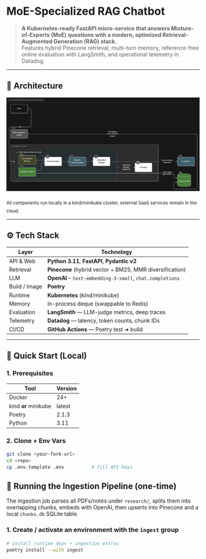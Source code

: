 # MoE-Specialized RAG Chatbot

> **A Kubernetes-ready FastAPI micro-service that answers Mixture-of-Experts (MoE) questions with a modern, optimized Retrieval-Augmented Generation (RAG) stack.**  
> Features hybrid Pinecone retrieval, multi-turn memory, reference-free online evaluation with LangSmith, and operational telemetry in Datadog.

---

## 📐 Architecture

![Runtime Architecture](docs/architecture_diagram.png)

<sub>All components run locally in a kind/minikube cluster; external SaaS services remain in the cloud.</sub>

---

## ⚙️ Tech Stack

| Layer | Technology |
|-------|------------|
| API & Web | **Python 3.11**, **FastAPI**, **Pydantic v2** |
| Retrieval | **Pinecone** (hybrid vector + BM25, MMR diversification) |
| LLM | **OpenAI** – `text-embedding-3-small`, `chat.completions` |
| Build / Image | **Poetry** |
| Runtime | **Kubernetes** (kind/minikube) |
| Memory | In-process deque (swappable to Redis) |
| Evaluation | **LangSmith** — LLM-judge metrics, deep traces |
| Telemetry | **Datadog** — latency, token counts, chunk IDs |
| CI/CD | **GitHub Actions** — Poetry test ➜ build |

---

## 🚀 Quick Start (Local)

### 1. Prerequisites

| Tool | Version |
|------|---------|
| Docker | 24+ |
| kind **or** minikube | latest |
| Poetry | 2.1.3 |
| Python | 3.11 |

### 2. Clone + Env Vars

```bash
git clone <your-fork-url>
cd <repo>
cp .env.template .env          # fill API keys
```

## 📜 Running the Ingestion Pipeline (one-time)

The ingestion job parses all PDFs/notes under `research/`, splits them into
overlapping chunks, embeds with OpenAI, then upserts into Pinecone and a local
`chunks.db` SQLite table.

### 1. Create / activate an environment with the `ingest` group

```bash
# install runtime deps + ingestion extras
poetry install --with ingest
```
